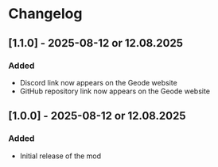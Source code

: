 # Changelog

## [1.1.0] - 2025-08-12 or 12.08.2025
### Added
- Discord link now appears on the Geode website
- GitHub repository link now appears on the Geode website

## [1.0.0] - 2025-08-12 or 12.08.2025
### Added
- Initial release of the mod
